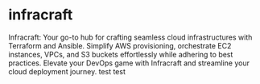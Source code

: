 # infracraft
Infracraft: Your go-to hub for crafting seamless cloud infrastructures with Terraform and Ansible. Simplify AWS provisioning, orchestrate EC2 instances, VPCs, and S3 buckets effortlessly while adhering to best practices. Elevate your DevOps game with Infracraft and streamline your cloud deployment journey.
test test
